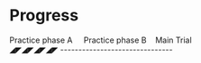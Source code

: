 # Progress
Practice phase A &nbsp; &nbsp; Practice phase B&nbsp; &nbsp; Main Trial\
◢◤◢◤◢◤◢◤ -------------------------------
